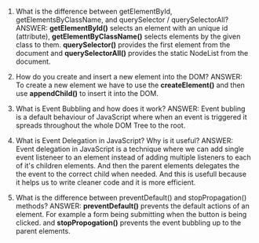 1. What is the difference between getElementById, getElementsByClassName, and querySelector / querySelectorAll?
   ANSWER: **getElementById()** selects an element with an unique id (attribute), **getElementByClassName()** selects elements by the given class to them. **querySelector()** provides the first element from the document and **querySelectorAll()** provides the static NodeList from the document.

2. How do you create and insert a new element into the DOM?
   ANSWER: To create a new element we have to use the **createElement()** and then use **appendChild()** to insert it into the DOM.

3. What is Event Bubbling and how does it work?
   ANSWER: Event bubling is a default behaviour of JavaScript where when an event is triggered it spreads throughout the whole DOM Tree to the root.

4. What is Event Delegation in JavaScript? Why is it useful?
   ANSWER: Event delegation in JavaScript is a technique where we can add single event listeneer to an element instead of adding multiple listeners to each of it's children elements. And then the parent elements delegates the the event to the correct child when needed. And this is usefull because it helps us to write cleaner code and it is more efficient.

5. What is the difference between preventDefault() and stopPropagation() methods?
   ANSWER: **preventDefault()** prevents the default actions of an element. For example a form being submitting when the button is being clicked. and **stopPropogation()** prevents the event bubbling up to the parent elements.
